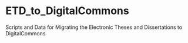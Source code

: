 # ETD_to_DigitalCommons
Scripts and Data for Migrating the Electronic Theses and Dissertations to DigitalCommons

